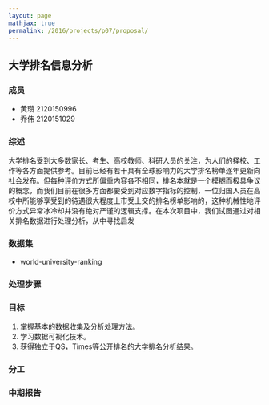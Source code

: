 ```yaml
---
layout: page
mathjax: true
permalink: /2016/projects/p07/proposal/
---
```


## 大学排名信息分析

### 成员

- 黄瓒 2120150996
- 乔伟 2120151029

### 综述
大学排名受到大多数家长、考生、高校教师、科研人员的关注，为人们的择校、工作等各方面提供参考。目前已经有若干具有全球影响力的大学排名榜单逐年更新向社会发布。但每种评价方式所偏重内容各不相同，排名本就是一个模糊而极具争议的概念，而我们目前在很多方面都要受到对应数字指标的控制，一位归国人员在高校中所能够享受到的待遇很大程度上市受上交的排名榜单影响的，这种机械性地评价方式异常冰冷却并没有绝对严谨的逻辑支撑。在本次项目中，我们试图通过对相关排名数据进行处理分析，从中寻找启发
### 数据集

- world-university-ranking

### 处理步骤


### 目标
1. 掌握基本的数据收集及分析处理方法。
2. 学习数据可视化技术。
3. 获得独立于QS，Times等公开排名的大学排名分析结果。

### 分工

### 中期报告
